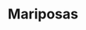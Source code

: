 ---
title: Mariposas
date: 
draft: false

# descripcion
description : Aro trepador de plata

# precio
price: 880

materials: Plata 925

color: Plateado

dimensions: 

code: 01-07-0003

type: "Aros"

# Images
# first image will be shown in the product page
images:
  # - image: "images/path_to_image"
  # La ubicacion de las imagenes es imagenes/Aros/Trepadores/01-07-0003-mariposas
  - image: "./images/aros/trepadores/01-07-0003-mariposas_a.jpg"
  - image: "./images/aros/trepadores/01-07-0003-mariposas_b.jpeg"
---